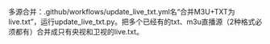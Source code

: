 多源合并：.github/workflows/update_live_txt.yml名“合并M3U+TXT为live.txt”，运行update_live_txt.py。把多个已经有的txt、m3u直播源（2种格式必须都有）合并成只有央视和卫视的live.txt。
